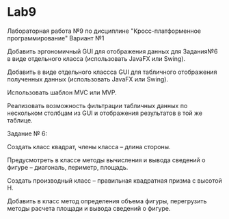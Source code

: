 # Lab9
Лабораторная работа №9 по дисциплине "Кросс-платформенное программирование"
Вариант №1

Добавить эргономичный GUI для отображения данных для Задания№6 в виде отдельного класса (использовать JavaFX или Swing).

Добавить в виде отдельного классса GUI для табличного отображения полученных данных (использовать JavaFX или Swing).

Использовать шаблон MVC или MVP.

Реализовать возможность фильтрации табличных данных по нескольком столбцам из GUI и отображения результатов в той же таблице.

Задание № 6:

Создать класс квадрат, члены класса – длина стороны. 

Предусмотреть в классе методы вычисления и вывода сведений о фигуре – диагональ, периметр, площадь. 

Создать производный класс – правильная квадратная призма с высотой H.

Добавить в класс метод определения объема фигуры, перегрузить методы расчета площади и вывода сведений о фигуре.

